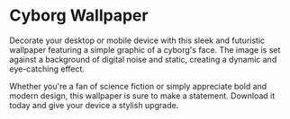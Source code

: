 <!--
Write me markdown content of website with wallpaper:

"A wallpaper with a simple graphic of a cyborg's face, against a background of digital noise and static."

The header of the page should not be copy of the text but rather a real content of the website which is using this wallpaper.
-->

<!--font:Poppins-->

# Cyborg Wallpaper

Decorate your desktop or mobile device with this sleek and futuristic wallpaper featuring a simple graphic of a cyborg's face. The image is set against a background of digital noise and static, creating a dynamic and eye-catching effect.

Whether you're a fan of science fiction or simply appreciate bold and modern design, this wallpaper is sure to make a statement. Download it today and give your device a stylish upgrade.
